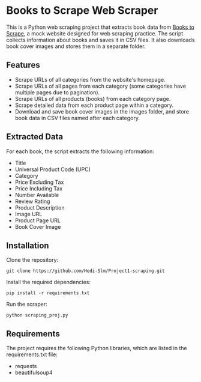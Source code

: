 # **Books to Scrape Web Scraper**

This is a Python web scraping project that extracts book data from [Books to Scrape](https://books.toscrape.com/), a mock website designed for web scraping practice. The script collects information about books and saves it in CSV files.
It also downloads book cover images and stores them in a separate folder.

## **Features**

- Scrape URLs of all categories from the website's homepage.
- Scrape URLs of all pages from each category (some categories have multiple pages due to pagination).
- Scrape URLs of all products (books) from each category page.
- Scrape detailed data from each product page within a category.
- Download and save book cover images in the images folder, and store book data in CSV files named after each category.

## **Extracted Data**

For each book, the script extracts the following information:

- Title
- Universal Product Code (UPC)
- Category
- Price Excluding Tax
- Price Including Tax
- Number Available
- Review Rating
- Product Description
- Image URL
- Product Page URL
- Book Cover Image

## **Installation**

Clone the repository:
```
git clone https://github.com/Hedi-Slm/Project1-scraping.git
```
Install the required dependencies:
```
pip install -r requirements.txt
```
Run the scraper:
```
python scraping_proj.py
```
## **Requirements**

The project requires the following Python libraries, which are listed in the requirements.txt file:

- requests
- beautifulsoup4
